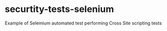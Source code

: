 # securtity-tests-selenium
 Example of Selemium automated test performing Cross Site scripting tests
